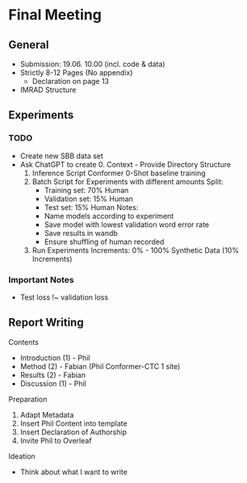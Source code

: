 # Final Meeting

## General

- Submission: 19.06. 10.00 (incl. code & data)
- Strictly 8-12 Pages (No appendix)
	- Declaration on page 13
- IMRAD Structure

## Experiments

### TODO
- Create new SBB data set
- Ask ChatGPT to create
	0. Context
		- Provide Directory Structure
	1. Inference Script
		Conformer 0-Shot baseline training
	2. Batch Script for Experiments with different amounts
		Split:
		- Training set: 70% Human
		- Validation set: 15% Human
		- Test set: 15% Human
		Notes:
		- Name models according to experiment
		- Save model with lowest validation word error rate
		- Save results in wandb
		- Ensure shuffling of human recorded
	3. Run Experiments
		Increments:
		0% - 100% Synthetic Data (10% Increments)

### Important Notes
- Test loss !~ validation loss

## Report Writing

Contents

- Introduction (1) - Phil
- Method (2) - Fabian (Phil Conformer-CTC 1 site)
- Results (2) - Fabian
- Discussion (1) - Phil

Preparation

1. Adapt Metadata
2. Insert Phil Content into template
3. Insert Declaration of Authorship
4. Invite Phil to Overleaf

Ideation

- Think about what I want to write
